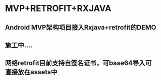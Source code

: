 # MVP+RETROFIT+RXJAVA
## Android MVP架构项目接入Rxjava+retrofit的DEMO
## 施工中....
## 网络retrofit目前支持自签名证书，可base64导入可直接放在assets中
